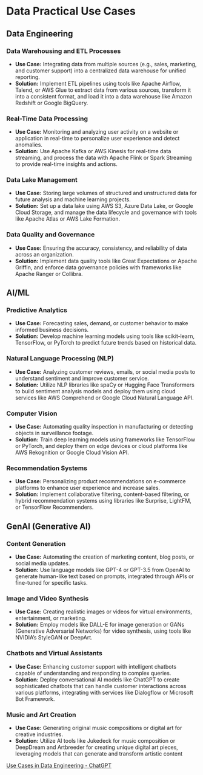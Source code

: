 # Data Practical Use Cases

## Data Engineering

### Data Warehousing and ETL Processes

- **Use Case:** Integrating data from multiple sources (e.g., sales, marketing, and customer support) into a centralized data warehouse for unified reporting.
- **Solution:** Implement ETL pipelines using tools like Apache Airflow, Talend, or AWS Glue to extract data from various sources, transform it into a consistent format, and load it into a data warehouse like Amazon Redshift or Google BigQuery.

### Real-Time Data Processing

- **Use Case:** Monitoring and analyzing user activity on a website or application in real-time to personalize user experience and detect anomalies.
- **Solution:** Use Apache Kafka or AWS Kinesis for real-time data streaming, and process the data with Apache Flink or Spark Streaming to provide real-time insights and actions.

### Data Lake Management

- **Use Case:** Storing large volumes of structured and unstructured data for future analysis and machine learning projects.
- **Solution:** Set up a data lake using AWS S3, Azure Data Lake, or Google Cloud Storage, and manage the data lifecycle and governance with tools like Apache Atlas or AWS Lake Formation.

### Data Quality and Governance

- **Use Case:** Ensuring the accuracy, consistency, and reliability of data across an organization.
- **Solution:** Implement data quality tools like Great Expectations or Apache Griffin, and enforce data governance policies with frameworks like Apache Ranger or Collibra.

## AI/ML

### Predictive Analytics

- **Use Case:** Forecasting sales, demand, or customer behavior to make informed business decisions.
- **Solution:** Develop machine learning models using tools like scikit-learn, TensorFlow, or PyTorch to predict future trends based on historical data.

### Natural Language Processing (NLP)

- **Use Case:** Analyzing customer reviews, emails, or social media posts to understand sentiment and improve customer service.
- **Solution:** Utilize NLP libraries like spaCy or Hugging Face Transformers to build sentiment analysis models and deploy them using cloud services like AWS Comprehend or Google Cloud Natural Language API.

### Computer Vision

- **Use Case:** Automating quality inspection in manufacturing or detecting objects in surveillance footage.
- **Solution:** Train deep learning models using frameworks like TensorFlow or PyTorch, and deploy them on edge devices or cloud platforms like AWS Rekognition or Google Cloud Vision API.

### Recommendation Systems

- **Use Case:** Personalizing product recommendations on e-commerce platforms to enhance user experience and increase sales.
- **Solution:** Implement collaborative filtering, content-based filtering, or hybrid recommendation systems using libraries like Surprise, LightFM, or TensorFlow Recommenders.

## GenAI (Generative AI)

### Content Generation

- **Use Case:** Automating the creation of marketing content, blog posts, or social media updates.
- **Solution:** Use language models like GPT-4 or GPT-3.5 from OpenAI to generate human-like text based on prompts, integrated through APIs or fine-tuned for specific tasks.

### Image and Video Synthesis

- **Use Case:** Creating realistic images or videos for virtual environments, entertainment, or marketing.
- **Solution:** Employ models like DALL-E for image generation or GANs (Generative Adversarial Networks) for video synthesis, using tools like NVIDIA’s StyleGAN or DeepArt.

### Chatbots and Virtual Assistants

- **Use Case:** Enhancing customer support with intelligent chatbots capable of understanding and responding to complex queries.
- **Solution:** Deploy conversational AI models like ChatGPT to create sophisticated chatbots that can handle customer interactions across various platforms, integrating with services like Dialogflow or Microsoft Bot Framework.

### Music and Art Creation

- **Use Case:** Generating original music compositions or digital art for creative industries.
- **Solution:** Utilize AI tools like Jukedeck for music composition or DeepDream and Artbreeder for creating unique digital art pieces, leveraging models that can generate and transform artistic content

[Use Cases in Data Engineering - ChatGPT](https://chatgpt.com/share/0290add1-9cfe-49d6-8e8c-10ae68ce6edc)
